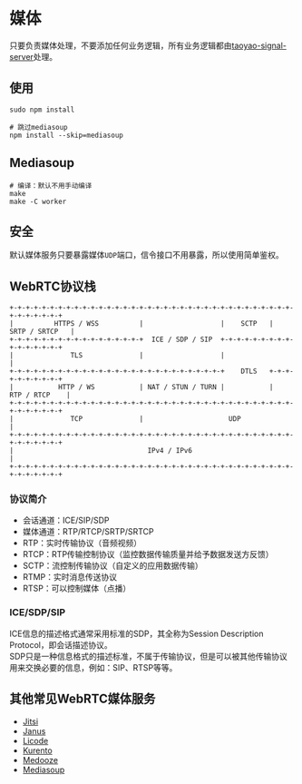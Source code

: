 # 媒体

只要负责媒体处理，不要添加任何业务逻辑，所有业务逻辑都由[taoyao-signal-server](../taoyao-signal-server)处理。

## 使用

```
sudo npm install

# 跳过mediasoup
npm install --skip=mediasoup
```

## Mediasoup

```
# 编译：默认不用手动编译
make
make -C worker
```

## 安全

默认媒体服务只要暴露媒体`UDP`端口，信令接口不用暴露，所以使用简单鉴权。

## WebRTC协议栈

```
+-+-+-+-+-+-+-+-+-+-+-+-+-+-+-+-+-+-+-+-+-+-+-+-+-+-+-+-+-+-+-+-+-+-+-+-+-+-+-+-+-+
|          HTTPS / WSS          |                   |    SCTP   |  SRTP / SRTCP   |
+-+-+-+-+-+-+-+-+-+-+-+-+-+-+-+-+  ICE / SDP / SIP  +-+-+-+-+-+-+-+-+-+-+-+-+-+-+-+
|              TLS              |                   |                             |
+-+-+-+-+-+-+-+-+-+-+-+-+-+-+-+-+-+-+-+-+-+-+-+-+-+-+    DTLS   +-+-+-+-+-+-+-+-+-+
|           HTTP / WS           | NAT / STUN / TURN |           |   RTP / RTCP    |
+-+-+-+-+-+-+-+-+-+-+-+-+-+-+-+-+-+-+-+-+-+-+-+-+-+-+-+-+-+-+-+-+-+-+-+-+-+-+-+-+-+
|              TCP              |                     UDP                         |
+-+-+-+-+-+-+-+-+-+-+-+-+-+-+-+-+-+-+-+-+-+-+-+-+-+-+-+-+-+-+-+-+-+-+-+-+-+-+-+-+-+
|                                 IPv4 / IPv6                                     |
+-+-+-+-+-+-+-+-+-+-+-+-+-+-+-+-+-+-+-+-+-+-+-+-+-+-+-+-+-+-+-+-+-+-+-+-+-+-+-+-+-+
```

### 协议简介

* 会话通道：ICE/SIP/SDP
* 媒体通道：RTP/RTCP/SRTP/SRTCP
* RTP：实时传输协议（音频视频）
* RTCP：RTP传输控制协议（监控数据传输质量并给予数据发送方反馈）
* SCTP：流控制传输协议（自定义的应用数据传输）
* RTMP：实时消息传送协议
* RTSP：可以控制媒体（点播）

### ICE/SDP/SIP

ICE信息的描述格式通常采用标准的SDP，其全称为Session Description Protocol，即会话描述协议。<br />
SDP只是一种信息格式的描述标准，不属于传输协议，但是可以被其他传输协议用来交换必要的信息，例如：SIP、RTSP等等。

## 其他常见WebRTC媒体服务

* [Jitsi](https://github.com/jitsi)
* [Janus](https://github.com/meetecho/janus-gateway/)
* [Licode](https://github.com/lynckia/licode)
* [Kurento](https://github.com/Kurento/kurento-media-server)
* [Medooze](https://github.com/medooze/media-server)
* [Mediasoup](https://github.com/versatica/mediasoup)

